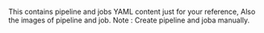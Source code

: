 This contains pipeline and jobs YAML content just for your reference, Also the images of pipeline and job.
Note : Create pipeline and joba manually.
